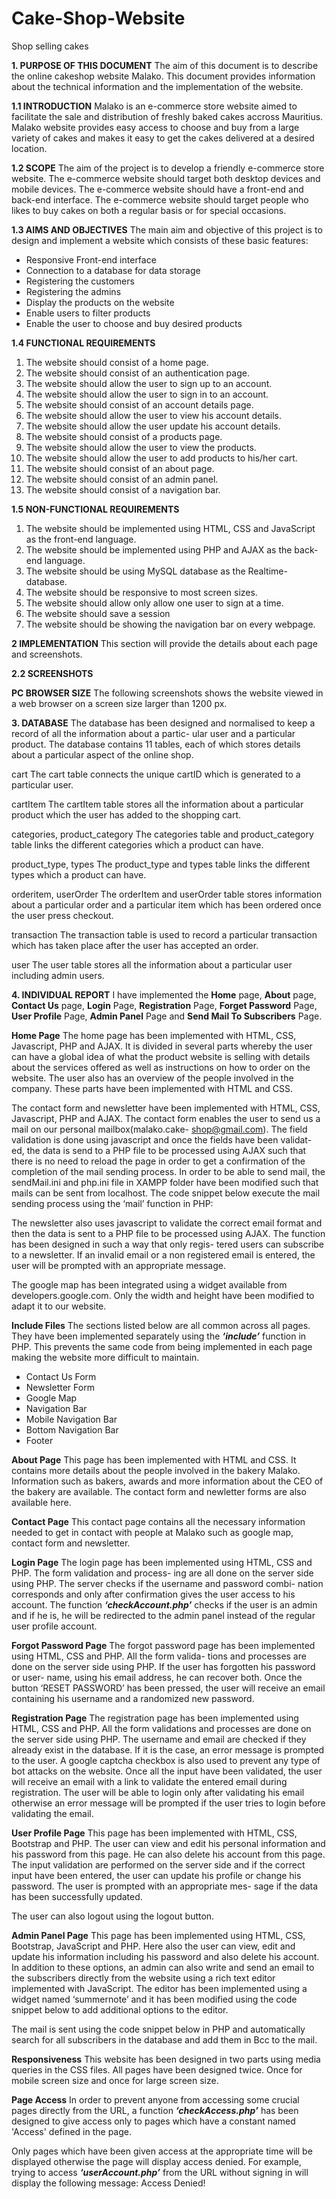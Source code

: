 # Cake-Shop-Website
Shop selling cakes

**1. PURPOSE OF THIS DOCUMENT**
The aim of this document is to describe the online cakeshop website Malako. This document provides
information about the technical information and the implementation of the website.

**1.1 INTRODUCTION**
Malako is an e-commerce store website aimed to facilitate the sale and distribution of freshly baked
cakes accross Mauritius. Malako website provides easy access to choose and buy from a large variety
of cakes and makes it easy to get the cakes delivered at a desired location.

**1.2 SCOPE**
The aim of the project is to develop a friendly e-commerce store website. The e-commerce website
should target both desktop devices and mobile devices. The e-commerce website should have a
front-end and back-end interface. The e-commerce website should target people who likes to buy
cakes on both a regular basis or for special occasions.

**1.3 AIMS AND OBJECTIVES**
The main aim and objective of this project is to design and implement a website which consists of
these
basic features:

- Responsive Front-end interface
- Connection to a database for data storage
- Registering the customers
- Registering the admins
- Display the products on the website
- Enable users to filter products
- Enable the user to choose and buy desired products

**1.4 FUNCTIONAL REQUIREMENTS**

1. The website should consist of a home page.
2. The website should consist of an authentication page.
3. The website should allow the user to sign up to an account.
4. The website should allow the user to sign in to an account.
5. The website should consist of an account details page.
6. The website should allow the user to view his account details.
7. The website should allow the user update his account details.
8. The website should consist of a products page.
9. The website should allow the user to view the products.
10. The website should allow the user to add products to his/her cart.
11. The website should consist of an about page.
12. The website should consist of an admin panel.
13. The website should consist of a navigation bar.


**1.5 NON-FUNCTIONAL REQUIREMENTS**

1. The website should be implemented using HTML, CSS and JavaScript as the front-end language.
2. The website should be implemented using PHP and AJAX as the back-end language.
3. The website should be using MySQL database as the Realtime-database.
4. The website should be responsive to most screen sizes.
5. The website should allow only allow one user to sign at a time.
6. The website should save a session
7. The website should be showing the navigation bar on every webpage.

**2 IMPLEMENTATION**
This section will provide the details about each page and screenshots.

**2.2 SCREENSHOTS**

**PC BROWSER SIZE**
The following screenshots shows the website viewed in a web browser on a screen size larger than
1200 px.

**3. DATABASE**
The database has been designed and normalised to keep a record of all the information about a partic-
ular user and a particular product. The database contains 11 tables, each of which stores details about
a particular aspect of the online shop.

cart
The cart table connects the unique cartID which is generated to a particular user.

cartItem
The cartItem table stores all the information about a particular product which the user has added to
the shopping cart.

categories, product_category
The categories table and product_category table links the different categories which a product can
have.

product_type, types
The product_type and types table links the different types which a product can have.

orderitem, userOrder
The orderItem and userOrder table stores information about a particular order and a particular item
which has been ordered once the user press checkout.

transaction
The transaction table is used to record a particular transaction which has taken place after the user has
accepted an order.

user
The user table stores all the information about a particular user including admin users.


**4. INDIVIDUAL REPORT**
I have implemented the **Home** page, **About** page, **Contact Us** page, **Login** Page, **Registration** Page,
**Forget Password** Page, **User Profile** Page, **Admin Panel** Page and **Send Mail To Subscribers** Page.

**Home Page**
The home page has been implemented with HTML, CSS, Javascript, PHP and AJAX. It is divided in
several parts whereby the user can have a global idea of what the product website is selling with
details about the services offered as well as instructions on how to order on the website. The user also
has an overview of the people involved in the company. These parts have been implemented with
HTML and CSS.

The contact form and newsletter have been implemented with HTML, CSS, Javascript, PHP and
AJAX. The contact form enables the user to send us a mail on our personal mailbox(malako.cake-
shop@gmail.com). The field validation is done using javascript and once the fields have been validat-
ed, the data is send to a PHP file to be processed using AJAX such that there is no need to reload the
page in order to get a confirmation of the completion of the mail sending process. In order to be able
to send mail, the sendMail.ini and php.ini file in XAMPP folder have been modified such that mails
can be sent from localhost. The code snippet below execute the mail sending process using the ‘mail’
function in PHP:

The newsletter also uses javascript to validate the correct email format and then the data is sent to a
PHP file to be processed using AJAX. The function has been designed in such a way that only regis-
tered users can subscribe to a newsletter. If an invalid email or a non registered email is entered, the
user will be prompted with an appropriate message.

The google map has been integrated using a widget available from developers.google.com. Only the
width and height have been modified to adapt it to our website.


**Include Files**
The sections listed below are all common across all pages. They have been implemented separately
using the **_‘include’_** function in PHP. This prevents the same code from being implemented in each
page making the website more difficult to maintain.

- Contact Us Form
- Newsletter Form
- Google Map
- Navigation Bar
- Mobile Navigation Bar
- Bottom Navigation Bar
- Footer

**About Page**
This page has been implemented with HTML and CSS. It contains more details about the people
involved in the bakery Malako. Information such as bakers, awards and more information about the
CEO of the bakery are available. The contact form and newletter forms are also available here.

**Contact Page**
This contact page contains all the necessary information needed to get in contact with people at
Malako such as google map, contact form and newsletter.

**Login Page**
The login page has been implemented using HTML, CSS and PHP. The form validation and process-
ing are all done on the server side using PHP. The server checks if the username and password combi-
nation corresponds and only after confirmation gives the user access to his account. The function
**_‘checkAccount.php’_** checks if the user is an admin and if he is, he will be redirected to the admin
panel instead of the regular user profile account.

**Forgot Password Page**
The forgot password page has been implemented using HTML, CSS and PHP. All the form valida-
tions and processes are done on the server side using PHP. If the user has forgotten his password or user-
name, using his email address, he can recover both. Once the button ‘RESET PASSWORD’ has been
pressed, the user will receive an email containing his username and a randomized new password.

**Registration Page**
The registration page has been implemented using HTML, CSS and PHP. All the form validations and
processes are done on the server side using PHP. The username and email are checked if they already
exist in the database. If it is the case, an error message is prompted to the user. A google captcha
checkbox is also used to prevent any type of bot attacks on the website. Once all the input have been
validated, the user will receive an email with a link to validate the entered email during registration.
The user will be able to login only after validating his email otherwise an error message will be
prompted if the user tries to login before validating the email.


**User Profile Page**
This page has been implemented with HTML, CSS, Bootstrap and PHP. The user can view and edit
his personal information and his password from this page. He can also delete his account from this
page. The input validation are performed on the server side and if the correct input have been entered,
the user can update his profile or change his password. The user is prompted with an appropriate mes-
sage if the data has been successfully updated.

The user can also logout using the logout button.

**Admin Panel Page**
This page has been implemented using HTML, CSS, Bootstrap, JavaScript and PHP. Here also the
user can view, edit and update his information including his password and also delete his account. In
addition to these options, an admin can also write and send an email to the subscribers directly from
the website using a rich text editor implemented with JavaScript. The editor has been implemented
using a widget named ‘summernote’ and it has been modified using the code snippet below to add
additional options to the editor.

The mail is sent using the code snippet below in PHP and automatically search for all subscribers in
the database and add them in Bcc to the mail.


**Responsiveness**
This website has been designed in two parts using media queries in the CSS files. All pages have been
designed twice. Once for mobile screen size and once for large screen size.

**Page Access**
In order to prevent anyone from accessing some crucial pages directly from the URL, a function
**_‘checkAccess.php’_** has been designed to give access only to pages which have a constant named 'Access' defined in
the page.

Only pages which have been given access at the appropriate time will be displayed otherwise the page
will display access denied. For example, trying to access **_‘userAccount.php’_** from the URL without
signing in will display the following message: Access Denied!


